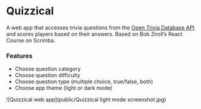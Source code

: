 # Quizzical

A web app that accesses trivia questions from the [Open Trivia Database API](https://opentdb.com/) and scores players based on their answers. Based on Bob Ziroll’s React Course on Scrimba.

### Features

- Choose question category
- Choose question difficulty
- Choose question type (multiple choice, true/false, both)
- Choose app theme (light or dark mode)

![Quizzical web app](public/Quizzical light mode screenshot.jpg)
